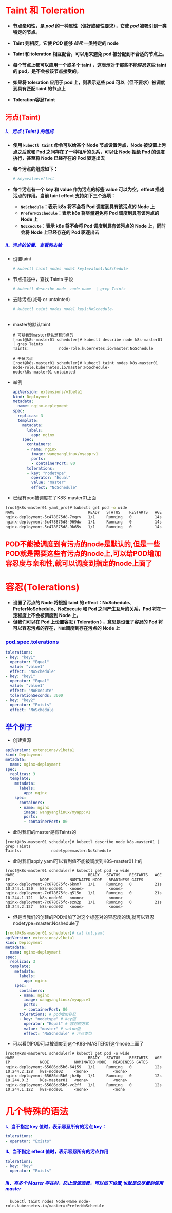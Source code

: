# <font color = 'red'>Taint 和 Toleration</font>

- **节点亲和性，是 *pod* 的一种属性（偏好或硬性要求），它使 *pod* 被吸引到一类特定的节点。**
- **Taint 则相反，它使 *POD* 能够 *排斥* 一类特定的 node**

- **Taint 和 toleration 相互配合，可以用来避免 pod 被分配到不合适的节点上。**
- **每个节点上都可以应用一个或多个 taint ，这表示对于那些不能容忍这些 taint 的 pod，是不会被该节点接受的。**
- **如果将 toleration 应用于 pod 上，则表示这些 pod 可以（但不要求）被调度到具有匹配 taint 的节点上**
- **Toleration容忍Taint** 

##  <font color = 'red'>污点(Taint)</font>

##### <font color = 'puple'>Ⅰ、 污点 ( Taint ) 的组成</font>

- **使用 `kubectl taint` 命令可以给某个 Node 节点设置污点，Node 被设置上污点之后就和 Pod 之间存在了一种相斥的关系，可以让 Node 拒绝 Pod 的调度执行，甚至将 Node 已经存在的 Pod 驱逐出去** 

- **每个污点的组成如下：** 

  ```bash
  # key=value:effect
  ```

- **每个污点有一个 key 和 value 作为污点的标签 value 可以为空，effect 描述污点的作用。当前 taint effect 支持如下三个选项：**
  - **`NoSchedule`：表示 k8s 将不会将 Pod 调度到具有该污点的 Node 上**
  - **`PreferNoSchedule`：表示 k8s 将尽量避免将 Pod 调度到具有该污点的 Node 上**
  - **`NoExecute`：表示 k8s 将不会将 Pod 调度到具有该污点的 Node 上，同时会将 Node 上已经存在的 Pod 驱逐出去**

##### <font color = 'puple'>Ⅱ、污点的设置、查看和去除</font>

- 设置taint

  ```bash
  # kubectl taint nodes node1 key1=value1:NoSchedule
  ```

- 节点描述中，查找 Taints 字段

  ```bash
  # kubectl describe node  node-name  | grep Taints 
  ```

- 去除污点(减号 or untainted)

  ```bash
  # kubectl taint nodes node1 key1:NoSchedule-
       
  ```

- master的默认taint

  ```SHELL
  # 可以看到master默认是有污点的
  [root@k8s-master01 scheduler]# kubectl describe node k8s-master01  | grep Taints
  Taints:             node-role.kubernetes.io/master:NoSchedule
  
  # 干掉污点
  [root@k8s-master01 scheduler]# kubectl taint nodes k8s-master01 node-role.kubernetes.io/master:NoSchedule- 
  node/k8s-master01 untainted
  ```

- 举例

  ```YAML
  apiVersion: extensions/v1beta1
  kind: Deployment
  metadata:
    name: nginx-deployment
  spec:
    replicas: 3
    template:
      metadata:
        labels:
          app: nginx
      spec:
        containers:
        - name: nginx
          image: wangyanglinux/myapp:v1
          ports:
          - containerPort: 80
        tolerations:
        - key: "nodetype"
          operator: "Equal"
          value: "master"
          effect: "NoSchedule"
  ```

-  已经有pod被调度在了K8S-master01上面

  ```BASH
  [root@k8s-master01 yaml_pro]# kubectl get pod -o wide
  NAME                                READY   STATUS    RESTARTS   AGE   IP             NODE           NOMINATED NODE   READINESS GATES
  nginx-deployment-5c478875d8-7xqrv   1/1     Running   0          14s   10.244.1.116   k8s-node01     <none>           <none>
  nginx-deployment-5c478875d8-969dw   1/1     Running   0          14s   10.244.2.121   k8s-node02     <none>           <none>
  nginx-deployment-5c478875d8-9k65v   1/1     Running   0          14s   10.244.0.2     k8s-master01   <none>           <none>
  ```

## <font color = red>POD不能被调度到有污点的node是默认的,但是一些POD就是需要这些有污点的node上,可以给POD增加容忍度与亲和性,就可以调度到指定的node上面了</font>



# <font color = 'red'>容忍(Tolerations)</font>

- **设置了污点的 Node 将根据 taint 的 effect：NoSchedule、PreferNoSchedule、NoExecute 和 Pod 之间产生互斥的关系，Pod 将在一定程度上不会被调度到 Node 上。**
- **但我们可以在 Pod 上设置容忍 ( Toleration ) ，意思是设置了容忍的 Pod 将可以容忍污点的存在，`可能`调度到存在污点的 Node 上**

### <font color = 'puple'>pod.spec.tolerations</font> 

```YAML
tolerations:
- key: "key1"
  operator: "Equal"
  value: "value1"
  effect: "NoSchedule"
- key: "key1"
  operator: "Equal"
  value: "value1"
  effect: "NoExecute"
  tolerationSeconds: 3600
- key: "key2"
  operator: "Exists"
  effect: "NoSchedule
```

## <font color = 'puple'>举个例子</font>

- 创建资源

```yaml
apiVersion: extensions/v1beta1
kind: Deployment
metadata:
  name: nginx-deployment
spec:
  replicas: 3
  template:
    metadata:
      labels:
        app: nginx
    spec:
      containers:
      - name: nginx
        image: wangyanglinux/myapp:v1
        ports:
        - containerPort: 80
```

-  此时我们的master是有Taints的

```SHELL
[root@k8s-master01 scheduler]# kubectl describe node k8s-master01 | grep Taints
Taints:             nodetype=master:NoSchedule

```

- 此时我们apply yaml可以看到值不能被调度到K8S-master01上的

```SHELL
[root@k8s-master01 scheduler]# kubectl get pod -o wide
NAME                                READY   STATUS    RESTARTS   AGE   IP             NODE         NOMINATED NODE   READINESS GATES
nginx-deployment-7c678675fc-6knm7   1/1     Running   0          21s   10.244.1.120   k8s-node01   <none>           <none>
nginx-deployment-7c678675fc-g5l5n   1/1     Running   0          21s   10.244.1.121   k8s-node01   <none>           <none>
nginx-deployment-7c678675fc-szn2p   1/1     Running   0          21s   10.244.2.127   k8s-node02   <none>           <none>

```

- 但是当我们的创建的POD增加了对这个标签对的容忍度的话,就可以容忍nodetype=master:Noshedule了

```yaml
[root@k8s-master01 scheduler]# cat tol.yaml 
apiVersion: extensions/v1beta1
kind: Deployment
metadata:
  name: nginx-deployment
spec:
  replicas: 3
  template:
    metadata:
      labels:
        app: nginx
    spec:
      containers:
      - name: nginx
        image: wangyanglinux/myapp:v1
        ports:
        - containerPort: 80
      tolerations: # pod增加容忍
      - key: "nodetype" # key值
        operator: "Equal" # 容忍的方式
        value: "master" # value值
        effect: "NoSchedule" # 污点类型
```

- 可以看到POD可以被调度到这个K8S-MASTER01这个node上面了

```SHELL
[root@k8s-master01 scheduler]# kubectl get pod -o wide
NAME                                READY   STATUS    RESTARTS   AGE   IP             NODE           NOMINATED NODE   READINESS GATES
nginx-deployment-65686dd5b6-64j59   1/1     Running   0          12s   10.244.2.128   k8s-node02     <none>           <none>
nginx-deployment-65686dd5b6-jhz6p   1/1     Running   0          12s   10.244.0.3     k8s-master01   <none>           <none>
nginx-deployment-65686dd5b6-vc2ff   1/1     Running   0          12s   10.244.1.122   k8s-node01     <none>           <none
```



# <font color = 'red'>几个特殊的语法</font>

<font color = 'puple'>**Ⅰ、当不指定 key 值时，表示容忍所有的污点 key：** </font>

```yaml
tolerations:
- operator: "Exists"
```

<font color = 'puple'>**Ⅱ、当不指定 effect 值时，表示容忍所有的污点作用**</font>

```yaml
tolerations:
- key: "key"
  operator: "Exists"
```

##### <font color = 'puple'>Ⅲ、有多个 Master 存在时，防止资源浪费，可以如下设置,也就是说尽量别使用master</font>

```shell
  kubectl taint nodes Node-Name node-role.kubernetes.io/master=:PreferNoSchedule
```

